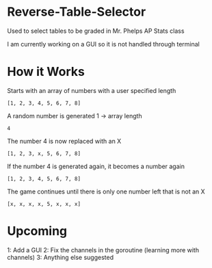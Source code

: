 # Reverse-Table-Selector
Used to select tables to be graded in Mr. Phelps AP Stats class

I am currently working on a GUI so it is not handled through terminal

# How it Works

Starts with an array of numbers with a user specified length

`[1, 2, 3, 4, 5, 6, 7, 8]`

A random number is generated 1 -> array length

`4`

The number 4 is now replaced with an X

`[1, 2, 3, x, 5, 6, 7, 8]`

If the number 4 is generated again, it becomes a number again

`[1, 2, 3, 4, 5, 6, 7, 8]`

The game continues until there is only one number left that is not an X

`[x, x, x, x, 5, x, x, x]`

# Upcoming

1: Add a GUI
2: Fix the channels in the goroutine (learning more with channels)
3: Anything else suggested
